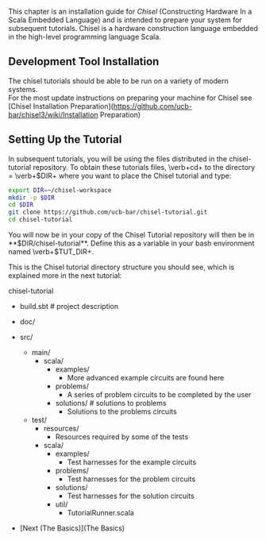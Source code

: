 
This chapter is an installation guide for *Chisel* (Constructing
Hardware In a Scala Embedded Language) and is intended to prepare your system for subsequent tutorials.  Chisel is a hardware
construction language embedded in the high-level programming language
Scala.

## Development Tool Installation

The chisel tutorials should be able to be run on a variety of modern systems.  
For the most update instructions on
preparing your machine for Chisel see [Chisel Installation Preparation](https://github.com/ucb-bar/chisel3/wiki/Installation Preparation)

## Setting Up the Tutorial

In subsequent tutorials, you will be using the files distributed in the chisel-tutorial repository. To obtain these tutorials files, \verb+cd+ to the directory = \verb+$DIR+ where you want to place the Chisel tutorial and type:

```bash
export DIR=~/chisel-workspace
mkdir -p $DIR
cd $DIR
git clone https://github.com/ucb-bar/chisel-tutorial.git
cd chisel-tutorial
```

You will now be in your copy of the Chisel Tutorial repository will then be in **$DIR/chisel-tutorial**.  
Define this as a variable in your bash environment named \verb+$TUT_DIR+.

This is the Chisel tutorial directory structure you should see, which is explained more in the next tutorial:

chisel-tutorial
 - build.sbt # project description
 - doc/
 - src/
   - main/
     - scala/
       - examples/
         - More advanced example circuits are found here
       - problems/
         - A series of problem circuits to be completed by the user
       - solutions/  # solutions to problems
         - Solutions to the problems circuits
   - test/
     - resources/
       - Resources required by some of the tests
     - scala/
       - examples/
         - Test harnesses for the example circuits
       - problems/
         - Test harnesses for the problem circuits
       - solutions/
         - Test harnesses for the solution circuits
       - util/
         - TutorialRunner.scala

 - [Next (The Basics)](The Basics)